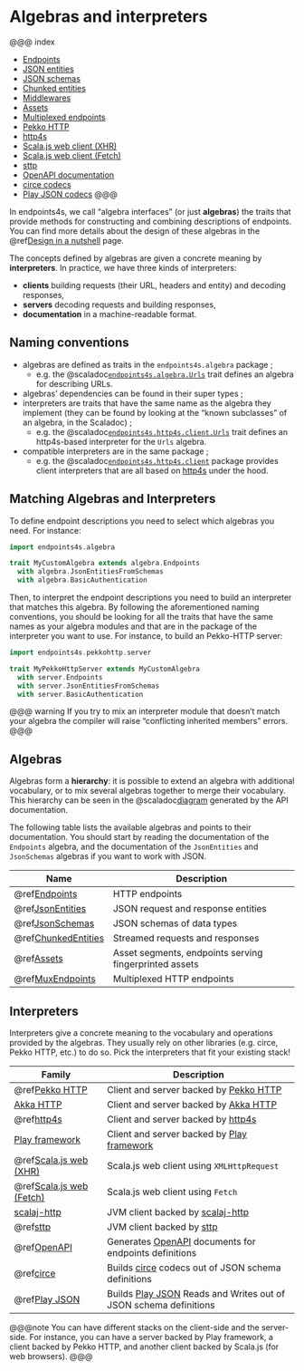 # Algebras and interpreters

@@@ index
* [Endpoints](algebras/endpoints.md)
* [JSON entities](algebras/json-entities.md)
* [JSON schemas](algebras/json-schemas.md)
* [Chunked entities](algebras/chunked-entities.md)
* [Middlewares](algebras/middlewares.md)
* [Assets](algebras/assets.md)
* [Multiplexed endpoints](algebras/mux-endpoints.md)
* [Pekko HTTP](interpreters/pekko-http.md)
* [http4s](interpreters/http4s.md)
* [Scala.js web client (XHR)](interpreters/scalajs-web-xhr.md)
* [Scala.js web client (Fetch)](interpreters/scalajs-web-fetch.md)
* [sttp](interpreters/sttp.md)
* [OpenAPI documentation](interpreters/openapi.md)
* [circe codecs](interpreters/circe.md)
* [Play JSON codecs](interpreters/play-json.md)
@@@

In endpoints4s, we call “algebra interfaces” (or just **algebras**) the
traits that provide methods for constructing and combining descriptions
of endpoints. You can find more details about the design of these
algebras in the @ref[Design in a nutshell](design.md) page.

The concepts defined by algebras are given a concrete meaning by **interpreters**.
In practice, we have three kinds of interpreters:

- **clients** building requests (their URL, headers and entity) and decoding responses,
- **servers** decoding requests and building responses,
- **documentation** in a machine-readable format.

## Naming conventions

- algebras are defined as traits in the `endpoints4s.algebra` package ;
    - e.g. the @scaladoc[`endpoints4s.algebra.Urls`](endpoints4s.algebra.Urls) trait defines
      an algebra for describing URLs.
- algebras’ dependencies can be found in their super types ;
- interpreters are traits that have the same name as the algebra they
  implement (they can be found by looking at the “known subclasses”
  of an algebra, in the Scaladoc) ;
    - e.g. the @scaladoc[`endpoints4s.http4s.client.Urls`](endpoints4s.http4s.client.Urls) trait
      defines an http4s-based interpreter for the `Urls` algebra.
- compatible interpreters are in the same package ;
  - e.g. the @scaladoc[`endpoints4s.http4s.client`](endpoints4s.http4s.client.index)
    package provides client interpreters that are all based on
    [http4s](https://http4s.org) under the hood.

## Matching Algebras and Interpreters

To define endpoint descriptions you need to select which algebras you
need. For instance:
 
~~~ scala
import endpoints4s.algebra

trait MyCustomAlgebra extends algebra.Endpoints
  with algebra.JsonEntitiesFromSchemas
  with algebra.BasicAuthentication
~~~

Then, to interpret the endpoint descriptions you need to build an
interpreter that matches this algebra. By following the aforementioned
naming conventions, you should be looking for all the traits that
have the same names as your algebra modules and that are in the package
of the interpreter you want to use. For instance, to build an Pekko-HTTP
server:

~~~ scala
import endpoints4s.pekkohttp.server

trait MyPekkoHttpServer extends MyCustomAlgebra
  with server.Endpoints
  with server.JsonEntitiesFromSchemas
  with server.BasicAuthentication
~~~

@@@ warning
If you try to mix an interpreter module that doesn’t match your algebra
the compiler will raise “conflicting inherited members” errors.
@@@

## Algebras

Algebras form a **hierarchy**: it is possible to extend an algebra
with additional vocabulary, or to mix several algebras together
to merge their vocabulary. This hierarchy can be seen in the
@scaladoc[diagram](endpoints4s.algebra.index#inheritance-diagram-container)
generated by the API documentation.

The following table lists the available algebras and points to their documentation.
You should start by reading the documentation of the `Endpoints` algebra, and the
documentation of the `JsonEntities` and `JsonSchemas` algebras if you want to
work with JSON.

| Name | Description |
|---|---|
|@ref[Endpoints](algebras/endpoints.md)|HTTP endpoints|
|@ref[JsonEntities](algebras/json-entities.md)|JSON request and response entities|
|@ref[JsonSchemas](algebras/json-schemas.md)|JSON schemas of data types|
|@ref[ChunkedEntities](algebras/chunked-entities.md)|Streamed requests and responses|
|@ref[Assets](algebras/assets.md)|Asset segments, endpoints serving fingerprinted assets|
|@ref[MuxEndpoints](algebras/mux-endpoints.md)|Multiplexed HTTP endpoints|

## Interpreters

Interpreters give a concrete meaning to the vocabulary and operations provided
by the algebras. They usually rely on other libraries (e.g. circe, Pekko HTTP, etc.)
to do so. Pick the interpreters that fit your existing stack!

| Family                                                        | Description                                                                                                    |
|---------------------------------------------------------------|----------------------------------------------------------------------------------------------------------------|
| @ref[Pekko HTTP](interpreters/pekko-http.md)                  | Client and server backed by [Pekko HTTP](https://pekko.apache.org/docs/pekko/current/)                         |
| [Akka HTTP](https://endpoints4s.github.io/akka-http)          | Client and server backed by [Akka HTTP](https://doc.akka.io/docs/akka-http/current/)                           |
| @ref[http4s](interpreters/http4s.md)                          | Client and server backed by [http4s](https://http4s.org)                                                       |
| [Play framework](https://endpoints4s.github.io/play)          | Client and server backed by [Play framework](https://www.playframework.com/)                                   |
| @ref[Scala.js web (XHR)](interpreters/scalajs-web-xhr.md)     | Scala.js web client using `XMLHttpRequest`                                                                     |
| @ref[Scala.js web (Fetch)](interpreters/scalajs-web-fetch.md) | Scala.js web client using `Fetch`                                                                              |
| [scalaj-http](https://endpoints4s.github.io/scalaj)           | JVM client backed by [scalaj-http](https://github.com/scalaj/scalaj-http)                                      |
| @ref[sttp](interpreters/sttp.md)                              | JVM client backed by [sttp](https://github.com/softwaremill/sttp)                                              |
| @ref[OpenAPI](interpreters/openapi.md)                        | Generates [OpenAPI](https://github.com/OAI/OpenAPI-Specification) documents for endpoints definitions          |
| @ref[circe](interpreters/circe.md)                            | Builds [circe](http://circe.github.io/circe/) codecs out of JSON schema definitions                            |
| @ref[Play JSON](interpreters/play-json.md)                    | Builds [Play JSON](https://github.com/playframework/play-json) Reads and Writes out of JSON schema definitions |

@@@note
You can have different stacks on the client-side and the server-side. For instance,
you can have a server backed by Play framework, a client backed by Pekko HTTP, and another
client backed by Scala.js (for web browsers).
@@@
